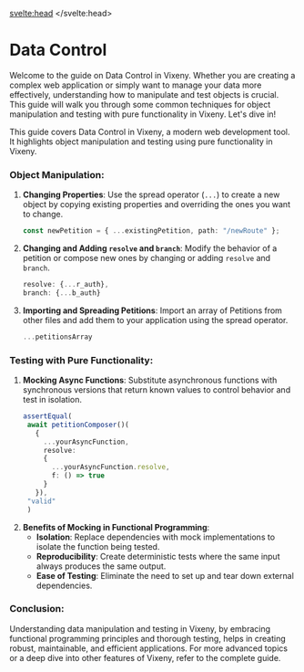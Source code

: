 <svelte:head>
    <title>Data Control - Vixeny</title>
    <meta name="description" content="Learn how to manipulate and test data in Vixeny, a functional approach to modern web development." />
</svelte:head>


# Data Control

Welcome to the guide on Data Control in Vixeny. Whether you are creating a complex web application or simply want to manage your data more effectively, understanding how to manipulate and test objects is crucial. This guide will walk you through some common techniques for object manipulation and testing with pure functionality in Vixeny. Let's dive in!

This guide covers Data Control in Vixeny, a modern web development tool. It highlights object manipulation and testing using pure functionality in Vixeny. 

### Object Manipulation:
1. **Changing Properties**: Use the spread operator (`...`) to create a new object by copying existing properties and overriding the ones you want to change.
   ```ts
   const newPetition = { ...existingPetition, path: "/newRoute" };
   ```
2. **Changing and Adding `resolve` and `branch`**: Modify the behavior of a petition or compose new ones by changing or adding `resolve` and `branch`.
   ```ts
   resolve: {...r_auth},
   branch: {...b_auth}
   ```
3. **Importing and Spreading Petitions**: Import an array of Petitions from other files and add them to your application using the spread operator.
   ```ts
   ...petitionsArray
   ```
### Testing with Pure Functionality:
1. **Mocking Async Functions**: Substitute asynchronous functions with synchronous versions that return known values to control behavior and test in isolation.
   ```ts
   assertEqual(
    await petitionComposer()(
      {
        ...yourAsyncFunction, 
        resolve: 
        {
          ...yourAsyncFunction.resolve, 
          f: () => true
        }
      }), 
    "valid"
    )
   ```
2. **Benefits of Mocking in Functional Programming**:
   - **Isolation**: Replace dependencies with mock implementations to isolate the function being tested.
   - **Reproducibility**: Create deterministic tests where the same input always produces the same output.
   - **Ease of Testing**: Eliminate the need to set up and tear down external dependencies.

### Conclusion:
Understanding data manipulation and testing in Vixeny, by embracing functional programming principles and thorough testing, helps in creating robust, maintainable, and efficient applications. For more advanced topics or a deep dive into other features of Vixeny, refer to the complete guide.